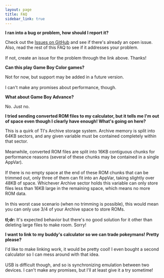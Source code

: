 ```yaml
---
layout: page
title: FAQ
sidebar_link: true
---
```


**I ran into a bug or problem, how should I report it?**

<p class="message">
  Check out the <a href="{{ site.github.repo }}/issues">Issues on GitHub</a> and see if there's already an open issue.
  Also, read the rest of this FAQ to see if it addresses your problem.
  <br/><br/>
  If not, create an issue for the problem through the link above. Thanks!
</p>

**Can this play Game Boy Color games?**

<p class="message">
  Not for now, but support may be added in a future version.
  <br/><br/>
  I can't make any promises about performance, though.
</p>

**What about Game Boy Advance?**

<p class="message">
  No. Just no.
</p>

**I tried sending converted ROM files to my calculator, but it tells me I'm out of space even though I clearly have enough! What's going on here?**

<p class="message">
  This is a quirk of TI's Archive storage system. Archive memory is split into 64KB sectors, and any given variable must be contained completely within that sector.
  <br/><br/>
  Meanwhile, converted ROM files are split into 16KB contiguous chunks for performance reasons (several of these chunks may be contained in a single AppVar).
  <br/><br/>
  If there is no empty space at the end of these ROM chunks that can be trimmed out, only three of them can fit into an AppVar, taking slightly over 48KB of space.
  Whichever Archive sector holds this variable can only store files less than 16KB large in the remaining space, which means no more ROM data.
  <br/><br/>
  In this worst case scenario (when no trimming is possible), this would mean you can only use 3/4 of your Archive space to store ROMs.
  <br/><br/>
  <b>tl;dr:</b> It's expected behavior but there's no good solution for it other than deleting large files to make room. Sorry!
</p>

**I want to link to my buddy's calculator so we can trade pokeymans! Pretty please?**

<p class="message">
  I'd like to make linking work, it would be pretty cool! I even bought a second calculator so I can mess around with that idea.
  <br/><br/>
  USB is difficult though, and so is synchronizing emulation between two devices. I can't make any promises, but I'll at least give it a try sometime!
</p>